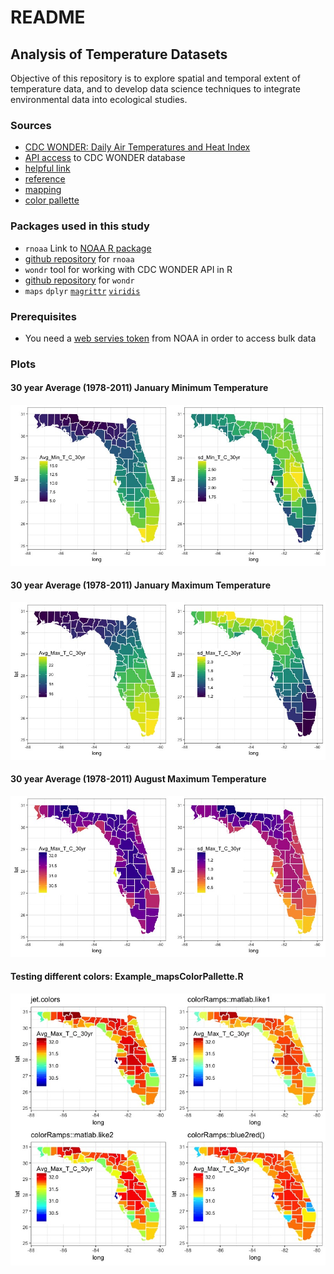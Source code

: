 README
================

Analysis of Temperature Datasets
--------------------------------

Objective of this repository is to explore spatial and temporal extent of temperature data, and to develop data science techniques to integrate environmental data into ecological studies.

### Sources

-   [CDC WONDER: Daily Air Temperatures and Heat Index](http://wonder.cdc.gov/nasa-nldas.html)
-   [API access](https://wonder.cdc.gov/wonder/help/WONDER-API.html) to CDC WONDER database
-   [helpful link](http://techqa.info/programming/question/39857253/)
-   [reference](https://groups.google.com/forum/#!topic/ggplot2/fJAEJgAqb7U)
-   [mapping](https://www.r-bloggers.com/importing-bathymetry-and-coastline-data-in-r/)
-   [color pallette](http://colorpalettes.net/color-palette-3376/)

### Packages used in this study

-   `rnoaa` Link to [NOAA R package](https://ropensci.org/blog/2014/03/13/rnoaa/)
-   [github repository](https://github.com/ropensci/rnoaa) for `rnoaa`
-   `wondr` tool for working with CDC WONDER API in R
-   [github repository](https://github.com/hrbrmstr/wondr) for `wondr`
-   `maps` `dplyr` [`magrittr`](https://cran.r-project.org/web/packages/magrittr/vignettes/magrittr.html) [`viridis`](https://cran.r-project.org/web/packages/viridis/vignettes/intro-to-viridis.html)

### Prerequisites

-   You need a [web servies token](https://www.ncdc.noaa.gov/cdo-web/token) from NOAA in order to access bulk data

### Plots

#### 30 year Average (1978-2011) January Minimum Temperature

![](Rplot_MAIN.jpeg)

#### 30 year Average (1978-2011) January Maximum Temperature

![](Rplot_MAIN_jan_max.jpeg)

#### 30 year Average (1978-2011) August Maximum Temperature

![](Rplot_MAIN_aug_max.jpeg)

#### Testing different colors: Example\_mapsColorPallette.R

![](Rplot01_test_colors.jpeg)
